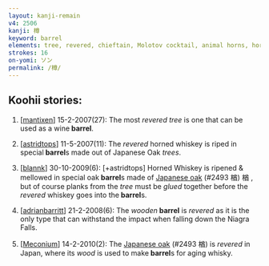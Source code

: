 ```yaml
---
layout: kanji-remain
v4: 2506
kanji: 樽
keyword: barrel
elements: tree, revered, chieftain, Molotov cocktail, animal horns, horns, whiskey bottle, glue
strokes: 16
on-yomi: ソン
permalink: /樽/
---
```


## Koohii stories: 

1) [<a href="http://kanji.koohii.com/profile/mantixen">mantixen</a>] 15-2-2007(27): The most <em>revered tree</em> is one that can be used as a wine<strong> barrel</strong>.

2) [<a href="http://kanji.koohii.com/profile/astridtops">astridtops</a>] 11-5-2007(11): The <em>revered</em> horned whiskey is riped in special<strong> barrel</strong>s made out of Japanese Oak <em>trees</em>.

3) [<a href="http://kanji.koohii.com/profile/blannk">blannk</a>] 30-10-2009(6): [+astridtops] Horned Whiskey is ripened &amp; mellowed in special oak<strong> barrel</strong>s made of <a href="../v4/2493.html">Japanese oak</a> (#2493 楢) 楢 , but of course planks from the <em>tree</em> must be <em>glued</em> together before the <em>revered</em> whiskey goes into the<strong> barrel</strong>s.

4) [<a href="http://kanji.koohii.com/profile/adrianbarritt">adrianbarritt</a>] 21-2-2008(6): The <em>wooden</em><strong> barrel</strong> is <em>revered</em> as it is the only type that can withstand the impact when falling down the Niagra Falls.

5) [<a href="http://kanji.koohii.com/profile/Meconium">Meconium</a>] 14-2-2010(2): The <a href="../v4/2493.html">Japanese oak</a> (#2493 楢) is <em>revered</em> in Japan, where its <em>wood</em> is used to make<strong> barrel</strong>s for aging whisky.

